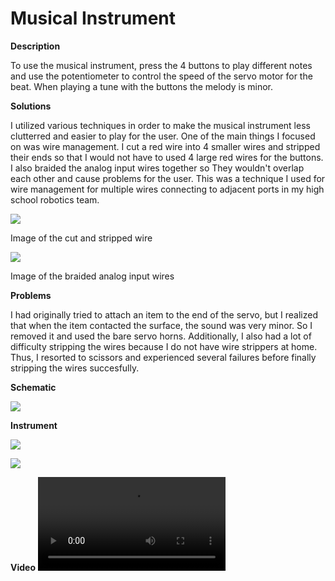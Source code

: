 # Musical Instrument

**Description**

To use the musical instrument, press the 4 buttons to play different notes and use the potentiometer to control the speed of the servo motor for the beat. When playing a tune with the buttons the melody is minor.

**Solutions**

I utilized various techniques in order to make the musical instrument less clutterred and easier to play for the user. One of the main things I focused on was wire management. I cut a red wire into 4 smaller wires and stripped their ends so that I would not have to used 4 large red wires for the buttons. I also braided the analog input wires together so They wouldn't overlap each other and cause problems for the user. This was a technique I used for wire management for multiple wires connecting to adjacent ports in my high school robotics team.

![](wire.jpg)

Image of the cut and stripped wire

![](braidedwires.jpg)

Image of the braided analog input wires

**Problems**

I had originally tried to attach an item to the end of the servo, but I realized that when the item contacted the surface, the sound was very minor. So I removed it and used the bare servo horns. Additionally, I also had a lot of difficulty stripping the wires because I do not have wire strippers at home. Thus, I resorted to scissors and experienced several failures before finally stripping the wires succesfully.

**Schematic**

![](schematic.jpg)

**Instrument**

![](instrument.jpg)

![](closeup.jpg)

**Video**
![](playinginstrument.mov)

